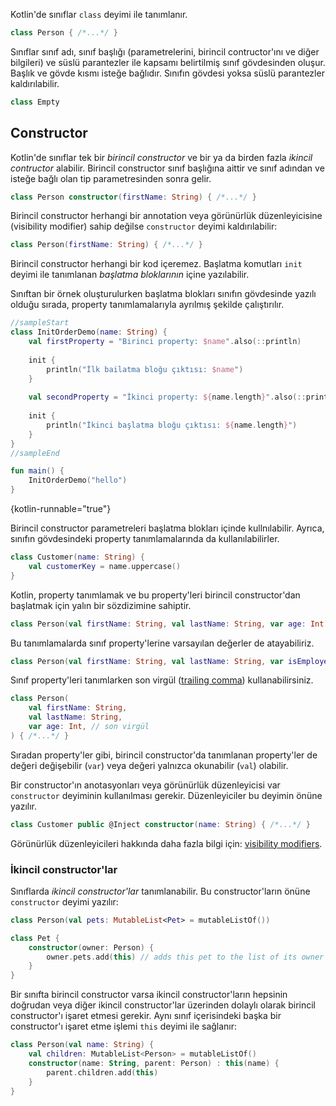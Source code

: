 [//]: # (title: Sınıflar)

Kotlin'de sınıflar `class` deyimi ile tanımlanır.

```kotlin
class Person { /*...*/ }
```

Sınıflar sınıf adı, sınıf başlığı (parametrelerini, birincil contructor'ını ve diğer bilgileri) ve süslü parantezler ile kapsamı belirtilmiş sınıf gövdesinden oluşur. Başlık ve gövde kısmı isteğe bağlıdır. Sınıfın gövdesi yoksa süslü parantezler kaldırılabilir.

```kotlin
class Empty
```

## Constructor

Kotlin'de sınıflar tek bir _birincil constructor_ ve bir ya da birden fazla _ikincil contructor_ alabilir. Birincil constructor sınıf başlığına aittir ve sınıf adından ve isteğe bağlı olan tip parametresinden sonra gelir.

```kotlin
class Person constructor(firstName: String) { /*...*/ }
```

Birincil constructor herhangi bir annotation veya görünürlük düzenleyicisine (visibility modifier) sahip değilse `constructor` deyimi kaldırılabilir:

```kotlin
class Person(firstName: String) { /*...*/ }
```

Birincil constructor herhangi bir kod içeremez. Başlatma komutları `init` deyimi ile tanımlanan _başlatma bloklarının_ içine yazılabilir.

Sınıftan bir örnek oluşturulurken başlatma blokları sınıfın gövdesinde yazılı olduğu sırada, property tanımlamalarıyla ayrılmış şekilde çalıştırılır.

```kotlin
//sampleStart
class InitOrderDemo(name: String) {
    val firstProperty = "Birinci property: $name".also(::println)
    
    init {
        println("İlk bailatma bloğu çıktısı: $name")
    }
    
    val secondProperty = "İkinci property: ${name.length}".also(::println)
    
    init {
        println("İkinci başlatma bloğu çıktısı: ${name.length}")
    }
}
//sampleEnd

fun main() {
    InitOrderDemo("hello")
}
```
{kotlin-runnable="true"}

Birincil constructor parametreleri başlatma blokları içinde kullnılabilir. Ayrıca, sınıfın gövdesindeki property tanımlamalarında da kullanılabilirler.

```kotlin
class Customer(name: String) {
    val customerKey = name.uppercase()
}
```

Kotlin, property tanımlamak ve bu property'leri birincil constructor'dan başlatmak için yalın bir sözdizimine sahiptir.

```kotlin
class Person(val firstName: String, val lastName: String, var age: Int)
```

Bu tanımlamalarda sınıf property'lerine varsayılan değerler de atayabiliriz.

```kotlin
class Person(val firstName: String, val lastName: String, var isEmployed: Boolean = true)
```

Sınıf property'leri tanımlarken son virgül ([trailing comma](coding-conventions.md#trailing-commas)) kullanabilirsiniz.

```kotlin
class Person(
    val firstName: String,
    val lastName: String,
    var age: Int, // son virgül
) { /*...*/ }
```

Sıradan property'ler gibi, birincil constructor'da tanımlanan property'ler de değeri değişebilir (`var`) veya değeri yalnızca okunabilir (`val`) olabilir.

Bir constructor'ın anotasyonları veya görünürlük düzenleyicisi var `constructor` deyiminin kullanılması gerekir. Düzenleyiciler bu deyimin önüne yazılır.

```kotlin
class Customer public @Inject constructor(name: String) { /*...*/ }
```

Görünürlük düzenleyicileri hakkında daha fazla bilgi için: [visibility modifiers](visibility-modifiers.md#constructors).

### İkincil constructor'lar

Sınıflarda _ikincil constructor'lar_ tanımlanabilir. Bu constructor'ların önüne `constructor` deyimi yazılır:

```kotlin
class Person(val pets: MutableList<Pet> = mutableListOf())

class Pet {
    constructor(owner: Person) {
        owner.pets.add(this) // adds this pet to the list of its owner's pets
    }
}
```

Bir sınıfta birincil constructor varsa ikincil constructor'ların hepsinin doğrudan veya diğer ikincil constructor'lar üzerinden dolaylı olarak birincil constructor'ı işaret etmesi gerekir. Aynı sınıf içerisindeki başka bir constructor'ı işaret etme işlemi `this` deyimi ile sağlanır:

```kotlin
class Person(val name: String) {
    val children: MutableList<Person> = mutableListOf()
    constructor(name: String, parent: Person) : this(name) {
        parent.children.add(this)
    }
}
```


